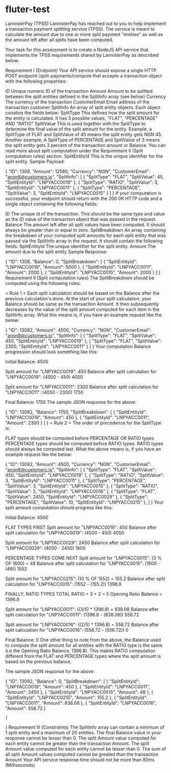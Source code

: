 # fluter-test
LannisterPay (TPSS)
LannisterPay has reached out to you to help implement a transaction payment splitting service (TPSS). The service is meant to calculate the amount due to one or more split payment "entities" as well as the amount left after all splits have been computed.

Your task for this assessment is to create a NodeJS API service that implements the TPSS requirements shared by LannisterPay as described below.

Requirement I (Endpoint)
Your API service should expose a single HTTP POST endpoint /split-payments/compute that accepts a transaction object with the following properties:

ID Unique numeric ID of the transaction
Amount Amount to be splitted between the split entities defined in the SplitInfo array (see below)
Currency The currency of the transaction
CustomerEmail Email address of the transaction customer
SplitInfo An array of split entity objects. Each object conatins the fields below:
SplitType This defines how the split amount for the entity is calculated. It has 3 possible values, "FLAT", "PERCENTAGE" AND "RATIO"
SplitValue This is used together with the SplitType to determine the final value of the split amount for the entity. Example, a SplitType of FLAT and SplitValue of 45 means the split entity gets NGN 45. Another example, A SplitType of PERCENTAGE and SplitValue of 3 means the split entity gets 3 percent of the transaction amount or Balance. You can read more about split computation under the Requirement II (Split computation rules) section.
SplitEntityId This is the unique identifier for the split entity.
Sample Payload:

{
    "ID": 1308,
    "Amount": 12580,
    "Currency": "NGN",
    "CustomerEmail": "anon8@customers.io",
    "SplitInfo": [
        {
            "SplitType": "FLAT",
            "SplitValue": 45,
            "SplitEntityId": "LNPYACC0019"
        },
        {
            "SplitType": "RATIO",
            "SplitValue": 3,
            "SplitEntityId": "LNPYACC0011"
        },
        {
            "SplitType": "PERCENTAGE",
            "SplitValue": 3,
            "SplitEntityId": "LNPYACC0015"
        }
    ]
}
If your computation is successful, your endpoint should return with the 200 0K HTTP code and a single object containing the following fields:

ID The unique id of the transaction. This should be the same type and value as the ID value of the transaction object that was passed in the request.
Balance The amount left after all split values have been computed. It should always be greater than or equal to zero.
SplitBreakdown An array containing the breakdown of your computed split amounts for each split entity that was passed via the SplitInfo array in the request. It should contain the following fields:
SplitEntityId The unique identifier for the split entity.
Amount The amount due to the split entity
Sample Response:

{
    "ID": 1308,
    "Balance": 0,
    "SplitBreakdown": [
        {
            "SplitEntityId": "LNPYACC0019",
            "Amount": 5000
        },
        {
            "SplitEntityId": "LNPYACC0011",
            "Amount": 2000
        },
        {
            "SplitEntityId": "LNPYACC0015",
            "Amount": 2000
        }
    ]
}
Requirement II (Split computation rules)
The SplitBreakdown should be computed using the following rules:

= Rule 1 =
Each split calculation should be based on the Balance after the previous calculation's done. At the start of your split calculation, your Balance should be same as the transaction Amount. It then subsequently decreases by the value of the split amount computed for each item in the SplitInfo array. What this means is, if you have an example request like the below:

{
    "ID": 13082,
    "Amount": 4500,
    "Currency": "NGN",
    "CustomerEmail": "anon8@customers.io",
    "SplitInfo": [
        {
            "SplitType": "FLAT",
            "SplitValue": 450,
            "SplitEntityId": "LNPYACC0019"
        },
        {
            "SplitType": "FLAT",
            "SplitValue": 2300,
            "SplitEntityId": "LNPYACC0011"
        }
    ]
}
Your computation Balance progression should look something like this:

Initial Balance: 
4500

Split amount for "LNPYACC0019": 450
Balance after split calculation for "LNPYACC0019": (4500 - 450)
4050

Split amount for "LNPYACC0011": 2300
Balance after split calculation for "LNPYACC0011": (4050 - 2300)
1750

Final Balance: 1750
The sample JSON response for the above:

{
    "ID": 13082,
    "Balance": 1750,
    "SplitBreakdown": [
        {
            "SplitEntityId": "LNPYACC0019",
            "Amount": 450
        },
        {
            "SplitEntityId": "LNPYACC0011",
            "Amount": 2300
        }
    ]
}
= Rule 2 =
The order of precedence for the SplitType is:

FLAT types should be computed before PERCENTAGE OR RATIO types
PERCENTAGE types should be computed before RATIO types.
RATIO types should always be computed last.
What the above means is, if you have an example request like the below:

{
    "ID": 13092,
    "Amount": 4500,
    "Currency": "NGN",
    "CustomerEmail": "anon8@customers.io",
    "SplitInfo": [
        {
            "SplitType": "FLAT",
            "SplitValue": 450,
            "SplitEntityId": "LNPYACC0019"
        },
        {
            "SplitType": "RATIO",
            "SplitValue": 3,
            "SplitEntityId": "LNPYACC0011"
        },
        {
            "SplitType": "PERCENTAGE",
            "SplitValue": 3,
            "SplitEntityId": "LNPYACC0015"
        },
        {
            "SplitType": "RATIO",
            "SplitValue": 2,
            "SplitEntityId": "LNPYACC0016"
        },
        {
            "SplitType": "FLAT",
            "SplitValue": 2450,
            "SplitEntityId": "LNPYACC0029"
        },
        {
            "SplitType": "PERCENTAGE",
            "SplitValue": 10,
            "SplitEntityId": "LNPYACC0215"
        },
    ]
}
Your split amount computation should progress like this:

Initial Balance: 
4500

FLAT TYPES FIRST
Split amount for "LNPYACC0019": 450
Balance after split calculation for "LNPYACC0019": (4500 - 450)
4050

Split amount for "LNPYACC0029": 2450
Balance after split calculation for "LNPYACC0029": (4050 - 2450)
1600

PERCENTAGE TYPES COME NEXT
Split amount for "LNPYACC0015": (3 % OF 1600) = 48
Balance after split calculation for "LNPYACC0015": (1600 - (48))
1552

Split amount for "LNPYACC0215": (10 % OF 1552) = 155.2
Balance after split calculation for "LNPYACC0015": (1552 - (155.2))
1396.8

FINALLY, RATIO TYPES
TOTAL RATIO = 3 + 2 = 5
Opening Ratio Balance = 1396.8

Split amount for "LNPYACC0011": ((3/5) * 1396.8) = 838.08
Balance after split calculation for "LNPYACC0011": (1396.8 - (838.08))
558.72

Split amount for "LNPYACC0016": ((2/5) * 1396.8) = 558.72
Balance after split calculation for "LNPYACC0016": (558.72 - (558.72))
0

Final Balance: 0
One other thing to note from the above, the Balance used to compute the split amount for all entities with the RATIO type is the same (i.e the Opening Ratio Balance, 1396.8). This makes RATIO computation different from the FLAT and PERCENTAGE types where the split amount is based on the previous balance.

The sample JSON response for the above:

{
    "ID": 13092,
    "Balance": 0,
    "SplitBreakdown": [
        {
            "SplitEntityId": "LNPYACC0019",
            "Amount": 450
        },
        {
            "SplitEntityId": "LNPYACC0011",
            "Amount": 2450
        },
        {
            "SplitEntityId": "LNPYACC0015",
            "Amount": 48
        },
        {
            "SplitEntityId": "LNPYACC0215",
            "Amount": 155.2
        },
        {
            "SplitEntityId": "LNPYACC0011",
            "Amount": 838.08
        },
        {
            "SplitEntityId": "LNPYACC0016",
            "Amount": 558.72
        }

    ]
}
Requirement III (Constraints)
The SplitInfo array can contain a minimum of 1 split entity and a maximum of 20 entities.
The final Balance value in your response cannot be lesser than 0.
The split Amount value computed for each entity cannot be greater than the transaction Amount.
The split Amount value computed for each entity cannot be lesser than 0.
The sum of all split Amount values computed cannot be greated than the transaction Amount
Your API service response time should not be more than 80ms (Milliseconds)
